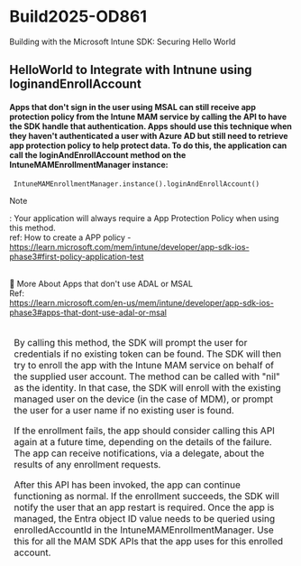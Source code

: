 # Build2025-OD861
Building with the Microsoft Intune SDK: Securing Hello World
## HelloWorld to Integrate with Intnune using loginandEnrollAccount 
#### Apps that don't sign in the user using MSAL can still receive app protection policy from the Intune MAM service by calling the API to have the SDK handle that authentication. Apps should use this technique when they haven't authenticated a user with Azure AD but still need to retrieve app protection policy to help protect data. To do this, the application can call the loginAndEnrollAccount method on the IntuneMAMEnrollmentManager instance: 
     IntuneMAMEnrollmentManager.instance().loginAndEnrollAccount() 
> [!NOTE]
> : Your application will always require a App Protection Policy when using this method.<br>
> ref: How to create a APP policy -https://learn.microsoft.com/mem/intune/developer/app-sdk-ios-phase3#first-policy-application-test

<br> :thought_balloon:	More About Apps that don't use ADAL or MSAL
<br>
Ref:
<br> 
https://learn.microsoft.com/en-us/mem/intune/developer/app-sdk-ios-phase3#apps-that-dont-use-adal-or-msal
<br>
<br>
<table aria-label="Table 3" class="table table-sm margin-top-none">
<thead>
<tr>
<td>By calling this method, the SDK will prompt the user for credentials if no existing token can be found. The SDK will then try to enroll the app with the Intune MAM service on behalf of the supplied user account. The method can be called with "nil" as the identity. In that case, the SDK will enroll with the existing managed user on the device (in the case of MDM), or prompt the user for a user name if no existing user is found.

If the enrollment fails, the app should consider calling this API again at a future time, depending on the details of the failure. The app can receive notifications, via a delegate, about the results of any enrollment requests.

After this API has been invoked, the app can continue functioning as normal. If the enrollment succeeds, the SDK will notify the user that an app restart is required. Once the app is managed, the Entra object ID value needs to be queried using enrolledAccountId in the IntuneMAMEnrollmentManager. Use this for all the MAM SDK APIs that the app uses for this enrolled account.</td>
</tr>

</tbody>
</table>
